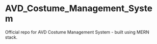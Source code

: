 # AVD_Costume_Management_System

Official repo for AVD Costume Management System - built using MERN stack.

